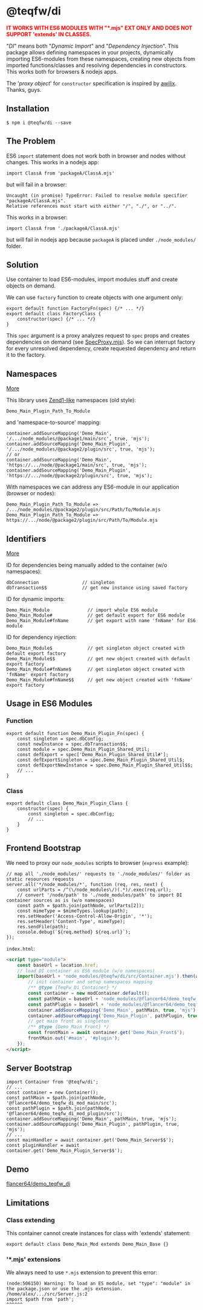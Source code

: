 # @teqfw/di

<span style="color:red">**IT WORKS WITH ES6 MODULES WITH "\*.mjs" EXT ONLY AND DOES NOT SUPPORT 'extends' IN CLASSES.**</span>

"_DI_" means both "_Dynamic Import_" and "_Dependency Injection_". This package allows defining namespaces in your projects, dynamically importing ES6-modules from these namespaces, creating new objects from imported functions/classes and resolving dependencies in constructors. This works both for browsers &amp; nodejs apps.

The '_proxy object_' for `constructor` specification is inspired by [awilix](https://github.com/jeffijoe/awilix). Thanks, guys.



## Installation

```
$ npm i @teqfw/di --save
```



## The Problem

ES6 `import` statement does not work both in browser and nodes without changes. This works in a nodejs app:
```ecmascript 6
import ClassA from 'packageA/ClassA.mjs'
``` 
but will fail in a browser:
```
Uncaught (in promise) TypeError: Failed to resolve module specifier "packageA/ClassA.mjs". 
Relative references must start with either "/", "./", or "../".
```

This works in a browser:
```ecmascript 6
import ClassA from './packageA/ClassA.mjs'
```
but will fail in nodejs app because `packageA` is placed under `./node_modules/` folder.



## Solution

Use container to load ES6-modules, import modules stuff and create objects on demand.

We can use `factory` function to create objects with one argument only:
```ecmascript 6
export default function FactoryFn(spec) {/* ... */}
export default class FactoryClass {
    constructor(spec) {/* ... */}
}
```  

This `spec` argument is a proxy analyzes request to `spec` props and creates dependencies on demand (see [SpecProxy.mjs](./src/SpecProxy.mjs)). So we can interrupt factory for every unresolved dependency, create requested dependency and return it to the factory.



## Namespaces
[More](./docs/namespaces.md)

This library uses [Zend1-like](https://framework.zend.com/manual/2.4/en/migration/namespacing-old-classes.html) namespaces (old style):
```ecmascript 6
Demo_Main_Plugin_Path_To_Module
```

and 'namespace-to-source' mapping:
```ecmascript 6
container.addSourceMapping('Demo_Main', '/.../node_modules/@package1/main/src', true, 'mjs');
container.addSourceMapping('Demo_Main_Plugin', '/.../node_modules/@package2/plugin/src', true, 'mjs');
// or
container.addSourceMapping('Demo_Main', 'https://.../node/@package1/main/src', true, 'mjs');
container.addSourceMapping('Demo_Main_Plugin', 'https://.../node/@package2/plugin/src', true, 'mjs');
```

With namespaces we can address any ES6-module in our application (browser or nodes):
```
Demo_Main_Plugin_Path_To_Module => /.../node_modules/@package2/plugin/src/Path/To/Module.mjs
Demo_Main_Plugin_Path_To_Module => https://.../node/@package2/plugin/src/Path/To/Module.mjs
```



## Identifiers
[More](./docs/identifiers.md)

ID for dependencies being manually added to the container (w/o namespaces):
```
dbConnection                // singleton
dbTransaction$$             // get new instance using saved factory
```

ID for dynamic imports:
```
Demo_Main_Module              // import whole ES6 module
Demo_Main_Module#             // get default export for ES6 module
Demo_Main_Module#fnName       // get export with name 'fnName' for ES6 module
```

ID for dependency injection:
```
Demo_Main_Module$             // get singleton object created with default export factory
Demo_Main_Module$$            // get new object created with default export factory
Demo_Main_Module#fnName$      // get singleton object created with 'fnName' export factory
Demo_Main_Module#fnName$$     // get new object created with 'fnName' export factory
```



## Usage in ES6 Modules

### Function
```ecmascript 6
export default function Demo_Main_Plugin_Fn(spec) {
    const singleton = spec.dbConfig;
    const newInstance = spec.dbTransaction$$;
    const module = spec.Demo_Main_Plugin_Shared_Util;
    const defExport = spec['Demo_Main_Plugin_Shared_Util#'];
    const defExportSingleton = spec.Demo_Main_Plugin_Shared_Util$;
    const defExportNewInstance = spec.Demo_Main_Plugin_Shared_Util$$;
    // ...
}
```

### Class
```ecmascript 6
export default class Demo_Main_Plugin_Class {
    constructor(spec) {
        const singleton = spec.dbConfig;
        // ...
    }
}
```


## Frontend Bootstrap

We need to proxy our `node_modules` scripts to browser (`express` example):
```ecmascript 6
// map all './node_modules/' requests to './node_modules/' folder as static resources requests
server.all('*/node_modules/*', function (req, res, next) {
    const urlParts = /^(\/node_modules\/)(.*)/.exec(req.url);
    // convert '/node/path' to './node_modules/path' to import DI container sources as is (w/o namespaces)
    const path = $path.join(pathNode, urlParts[2]);
    const mimeType = $mimeTypes.lookup(path);
    res.setHeader('Access-Control-Allow-Origin', '*');
    res.setHeader('Content-Type', mimeType);
    res.sendFile(path);
    console.debug(`${req.method} ${req.url}`);
});
```

`index.html`:
```html
<script type="module">
    const baseUrl = location.href;
    // load DI container as ES6 module (w/o namespaces)
    import(baseUrl + 'node_modules/@teqfw/di/src/Container.mjs').then(async (modContainer) => {
        // init container and setup namespaces mapping
        /** @type {TeqFw_Di_Container} */
        const container = new modContainer.default();
        const pathMain = baseUrl + 'node_modules/@flancer64/demo_teqfw_di_mod_main/src';
        const pathPlugin = baseUrl + 'node_modules/@flancer64/demo_teqfw_di_mod_plugin/src';
        container.addSourceMapping('Demo_Main', pathMain, true, 'mjs');
        container.addSourceMapping('Demo_Main_Plugin', pathPlugin, true, 'mjs');
        // get main front as singleton
        /** @type {Demo_Main_Front} */
        const frontMain = await container.get('Demo_Main_Front$');
        frontMain.out('#main', '#plugin');
    });
</script>
```



## Server Bootstrap

```ecmascript 6
import Container from '@teqfw/di';
// ...
const container = new Container();
const pathMain = $path.join(pathNode, '@flancer64/demo_teqfw_di_mod_main/src');
const pathPlugin = $path.join(pathNode, '@flancer64/demo_teqfw_di_mod_plugin/src');
container.addSourceMapping('Demo_Main', pathMain, true, 'mjs');
container.addSourceMapping('Demo_Main_Plugin', pathPlugin, true, 'mjs');
// ...
const mainHandler = await container.get('Demo_Main_Server$$');
const pluginHandler = await container.get('Demo_Main_Plugin_Server$$');
```


## Demo

[flancer64/demo_teqfw_di](https://github.com/flancer64/demo_teqfw_di)



## Limitations

### Class extending

This container cannot create instances for class with 'extends' statement:
```ecmascript 6
export default class Demo_Main_Mod extends Demo_Main_Base {}
```


### '*.mjs' extensions

We always need to use `*.mjs` extension to prevent this error: 
```
(node:506150) Warning: To load an ES module, set "type": "module" in the package.json or use the .mjs extension.
/home/alex/.../src/Server.js:2
import $path from 'path';
^^^^^^
```
